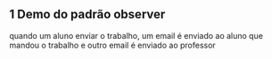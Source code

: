 ## 1 Demo do padrão observer
quando um aluno enviar o trabalho, um email é enviado ao aluno que mandou o trabalho e outro email é enviado ao professor 